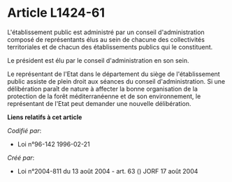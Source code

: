 # Article L1424-61

L'établissement public est administré par un conseil d'administration composé de représentants élus au sein de chacune des
collectivités territoriales et de chacun des établissements publics qui le constituent.

Le président est élu par le conseil d'administration en son sein.

Le représentant de l'Etat dans le département du siège de l'établissement public assiste de plein droit aux séances du
conseil d'administration. Si une délibération paraît de nature à affecter la bonne organisation de la protection de la forêt
méditerranéenne et de son environnement, le représentant de l'Etat peut demander une nouvelle délibération.

**Liens relatifs à cet article**

_Codifié par_:

  - Loi n°96-142 1996-02-21

_Créé par_:

  - Loi n°2004-811 du 13 août 2004 - art. 63 () JORF 17 août 2004
